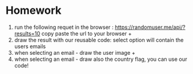 # Homework
1. run the following requet in the browser : https://randomuser.me/api/?results=10 
copy paste the url to your browser +
2. draw the result with our reusable code: select option will contain the users emails 
3. when selecting an email - draw the user image +
4. when selecting an email - draw also the country flag, you can use our code!